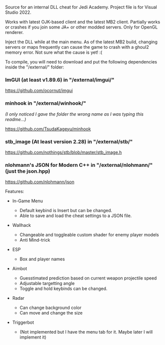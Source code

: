 Source for an internal DLL cheat for Jedi Academy. Project file is for Visual Studio 2022.

Works with latest OJK-based client and the latest MB2 client. Partially works or crashes if you join some JA+ or other modded servers. Only for OpenGL renderer.

Inject the DLL while at the main menu. As of the latest MB2 build, changing servers or maps frequently can cause the game to crash with a ghoul2 memory error. Not sure what the cause is yet! :(

To compile, you will need to download and put the following dependencies inside the "/external/" folder:

### ImGUI (at least v1.89.6) in "/external/imgui/"

https://github.com/ocornut/imgui

### minhook in "/external/winhook/" 
*(I only noticed I gave the folder the wrong name as I was typing this readme...)*

https://github.com/TsudaKageyu/minhook

### stb_image (At least version 2.28) in "/external/stb/"

https://github.com/nothings/stb/blob/master/stb_image.h

### nlohmann's JSON for Modern C++ in "/external/nlohmann/" (just the json.hpp)

https://github.com/nlohmann/json

Features:
  - In-Game Menu
    - Default keybind is Insert but can be changed.
    - Able to save and load the cheat settings to a JSON file.
    
  - Wallhack
    - Changeable and toggleable custom shader for enemy player models
    - Anti Mind-trick
  - ESP
    - Box and player names
  - Aimbot
    - Guesstimated prediction based on current weapon projectile speed
    - Adjustable targetting angle
    - Toggle and hold keybinds can be changed.
  - Radar
    - Can change background color
    - Can move and change the size
  - Triggerbot
    - (Not implemented but I have the menu tab for it. Maybe later I will implement it)
  

